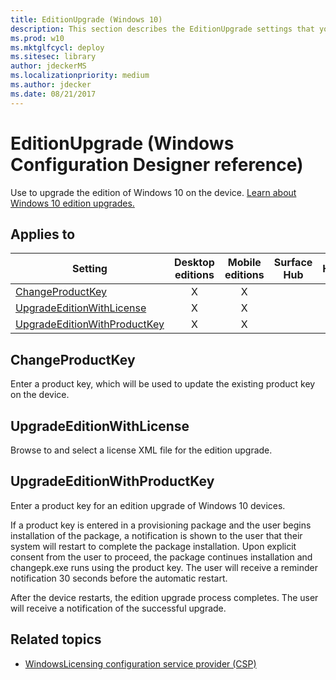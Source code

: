 ```yaml
---
title: EditionUpgrade (Windows 10)
description: This section describes the EditionUpgrade settings that you can configure in provisioning packages for Windows 10 using Windows Configuration Designer.
ms.prod: w10
ms.mktglfcycl: deploy
ms.sitesec: library
author: jdeckerMS
ms.localizationpriority: medium
ms.author: jdecker
ms.date: 08/21/2017
---
```


# EditionUpgrade (Windows Configuration Designer reference)

Use to upgrade the edition of Windows 10 on the device. [Learn about Windows 10 edition upgrades.](https://docs.microsoft.com/windows/deployment/upgrade/windows-10-edition-upgrades)

## Applies to

| Setting  | Desktop editions | Mobile editions | Surface Hub | HoloLens | IoT Core |
| --- | :---: | :---: | :---: | :---: | :---: |
| [ChangeProductKey](#changeproductkey) | X  | X |  | X |  |
| [UpgradeEditionWithLicense](#upgradeeditionwithlicense) | X  | X |  | X |  |
| [UpgradeEditionWithProductKey](#upgradeeditionwithproductkey) | X  | X |  | X |  |


## ChangeProductKey

Enter a product key, which will be used to update the existing product key on the device. 

## UpgradeEditionWithLicense

Browse to and select a license XML file for the edition upgrade. 


## UpgradeEditionWithProductKey

Enter a product key for an edition upgrade of Windows 10 devices.

If a product key is entered in a provisioning package and the user begins installation of the package, a notification is shown to the user that their system will restart to complete the package installation. Upon explicit consent from the user to proceed, the package continues installation and changepk.exe runs using the product key. The user will receive a reminder notification 30 seconds before the automatic restart.

After the device restarts, the edition upgrade process completes. The user will receive a notification of the successful upgrade.


## Related topics

- [WindowsLicensing configuration service provider (CSP)](https://msdn.microsoft.com/windows/hardware/commercialize/customize/mdm/windowslicensing-csp)
